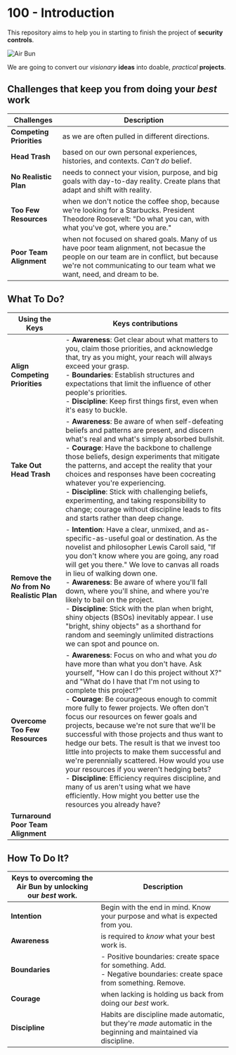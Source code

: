 # 100 - Introduction

This repository aims to help you in starting to finish the project of **security controls**.

![Air Bun](https://github.com/vanHeemstraSystems/start-finishing-security-controls/assets/1499433/9fbc06f6-2515-4bf2-87f2-f9d2d077d740)

We are going to convert our *visionary* **ideas** into doable, *practical* **projects**.

## Challenges that keep you from doing your *best* work

| Challenges | Description |
| --- | --- |
| **Competing Priorities** | as we are often pulled in different directions. |
| **Head Trash** | based on our own personal experiences, histories, and contexts. *Can't do* belief. |
| **No Realistic Plan** | needs to connect your vision, purpose, and big goals with day-to-day reality. Create plans that adapt and shift with reality. |
| **Too Few Resources** | when we don't notice the coffee shop, because we're looking for a Starbucks. President Theodore Roosevelt: "Do what you can, with what you've got, where you are." |
| **Poor Team Alignment** | when not focused on shared goals. Many of us have poor team alignment, not becasue the people on our team are in conflict, but because we're not communicating to our team what we want, need, and dream to be. |  

## What To Do?

| Using the Keys | Keys contributions |
| --- | --- |
| **Align Competing Priorities**| - **Awareness**: Get clear about what matters to you, claim those priorities, and acknowledge that, try as you might, your reach will always exceed your grasp.<br> - **Boundaries**: Establish structures and expectations that limit the influence of other people's priorities. <br> - **Discipline**: Keep first things first, even when it's easy to buckle. |
| **Take Out Head Trash**| - **Awareness**: Be aware of when self-defeating beliefs and patterns are present, and discern what's real and what's simply absorbed bullshit. <br> - **Courage**: Have the backbone to challenge those beliefs, design experiments that mitigate the patterns, and accept the reality that your choices and responses have been cocreating whatever you're experiencing. <br> - **Discipline**: Stick with challenging beliefs, experimenting, and taking responsibility to change; courage without discipline leads to fits and starts rather than deep change.|
| **Remove the *No* from No Realistic Plan**| - **Intention**: Have a clear, unmixed, and as-specific-as-useful goal or destination. As the novelist and philosopher Lewis Caroll said, "If you don't know where you are going, any road will get you there." We love to canvas all roads in lieu of walking down one. <br> - **Awareness**: Be aware of where you'll fall down, where you'll shine, and where you're likely to bail on the project. <br> - **Discipline**: Stick with the plan when bright, shiny objects (BSOs) inevitably appear. I use "bright, shiny objects" as a shorthand for random and seemingly unlimited distractions we can spot and pounce on. |
| **Overcome Too Few Resources**| - **Awareness**: Focus on who and what you *do* have more than what you don't have. Ask yourself, "How can I do this project without X?" and "What do I have that I'm not using to complete this project?" <br> - **Courage**: Be courageous enough to commit more fully to fewer projects. We often don't focus our resources on fewer goals and projects, because we're not sure that we'll be successful with those projects and thus want to hedge our bets. The result is that we invest too little into projects to make them successful and we're perennially scattered. How would you use your resources if you weren't hedging bets? <br> - **Discipline**: Efficiency requires discipline, and many of us aren't using what we have efficiently. How might you better use the resources you already have?|
| **Turnaround Poor Team Alignment**| |

## How To Do It?

| Keys to overcoming the Air Bun by unlocking our *best* work. | Description |
| --- | --- |
| **Intention** | Begin with the end in mind. Know your purpose and what is expected from you. |
| **Awareness** | is required to *know* what your best work is. |
| **Boundaries** | - Positive boundaries: create space for something. Add.<br> - Negative boundaries: create space from something. Remove. |
| **Courage** | when lacking is holding us back from doing our *best* work. |
| **Discipline** | Habits are discipline made automatic, but they're *made* automatic in the beginning and maintained via discipline. |


